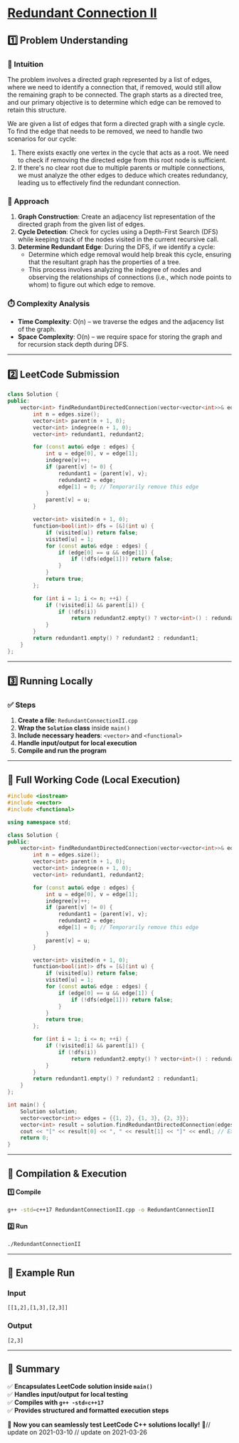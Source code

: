 # **[Redundant Connection II](https://leetcode.com/problems/redundant-connection-ii/description/)**  

## **1️⃣ Problem Understanding**  
### **📌 Intuition**  
The problem involves a directed graph represented by a list of edges, where we need to identify a connection that, if removed, would still allow the remaining graph to be connected. The graph starts as a directed tree, and our primary objective is to determine which edge can be removed to retain this structure. 

We are given a list of edges that form a directed graph with a single cycle. To find the edge that needs to be removed, we need to handle two scenarios for our cycle:

1. There exists exactly one vertex in the cycle that acts as a root. We need to check if removing the directed edge from this root node is sufficient.
2. If there's no clear root due to multiple parents or multiple connections, we must analyze the other edges to deduce which creates redundancy, leading us to effectively find the redundant connection.

### **🚀 Approach**  
1. **Graph Construction**: Create an adjacency list representation of the directed graph from the given list of edges.
2. **Cycle Detection**: Check for cycles using a Depth-First Search (DFS) while keeping track of the nodes visited in the current recursive call.
3. **Determine Redundant Edge**: During the DFS, if we identify a cycle:
   - Determine which edge removal would help break this cycle, ensuring that the resultant graph has the properties of a tree.
   - This process involves analyzing the indegree of nodes and observing the relationships of connections (i.e., which node points to whom) to figure out which edge to remove.

### **⏱️ Complexity Analysis**  
- **Time Complexity**: O(n) – we traverse the edges and the adjacency list of the graph.
- **Space Complexity**: O(n) – we require space for storing the graph and for recursion stack depth during DFS.

---

## **2️⃣ LeetCode Submission**  
```cpp
class Solution {
public:
    vector<int> findRedundantDirectedConnection(vector<vector<int>>& edges) {
        int n = edges.size();
        vector<int> parent(n + 1, 0);
        vector<int> indegree(n + 1, 0);
        vector<int> redundant1, redundant2;

        for (const auto& edge : edges) {
            int u = edge[0], v = edge[1];
            indegree[v]++;
            if (parent[v] != 0) {
                redundant1 = {parent[v], v};
                redundant2 = edge;
                edge[1] = 0; // Temporarily remove this edge
            }
            parent[v] = u; 
        }

        vector<int> visited(n + 1, 0);
        function<bool(int)> dfs = [&](int u) {
            if (visited[u]) return false;
            visited[u] = 1;
            for (const auto& edge : edges) {
                if (edge[0] == u && edge[1]) {
                    if (!dfs(edge[1])) return false;
                }
            }
            return true;
        };

        for (int i = 1; i <= n; ++i) {
            if (!visited[i] && parent[i]) {
                if (!dfs(i)) 
                    return redundant2.empty() ? vector<int>() : redundant2;
            }
        }
        return redundant1.empty() ? redundant2 : redundant1;
    }
};  
```

---

## **3️⃣ Running Locally**  
### **✅ Steps**  
1. **Create a file**: `RedundantConnectionII.cpp`  
2. **Wrap the `Solution` class** inside `main()`  
3. **Include necessary headers**: `<vector>` and `<functional>`  
4. **Handle input/output for local execution**  
5. **Compile and run the program**  

---  

## **📝 Full Working Code (Local Execution)**  
```cpp
#include <iostream>
#include <vector>
#include <functional>

using namespace std;

class Solution {
public:
    vector<int> findRedundantDirectedConnection(vector<vector<int>>& edges) {
        int n = edges.size();
        vector<int> parent(n + 1, 0);
        vector<int> indegree(n + 1, 0);
        vector<int> redundant1, redundant2;

        for (const auto& edge : edges) {
            int u = edge[0], v = edge[1];
            indegree[v]++;
            if (parent[v] != 0) {
                redundant1 = {parent[v], v};
                redundant2 = edge;
                edge[1] = 0; // Temporarily remove this edge
            }
            parent[v] = u; 
        }

        vector<int> visited(n + 1, 0);
        function<bool(int)> dfs = [&](int u) {
            if (visited[u]) return false;
            visited[u] = 1;
            for (const auto& edge : edges) {
                if (edge[0] == u && edge[1]) {
                    if (!dfs(edge[1])) return false;
                }
            }
            return true;
        };

        for (int i = 1; i <= n; ++i) {
            if (!visited[i] && parent[i]) {
                if (!dfs(i)) 
                    return redundant2.empty() ? vector<int>() : redundant2;
            }
        }
        return redundant1.empty() ? redundant2 : redundant1;
    }
};

int main() {
    Solution solution;
    vector<vector<int>> edges = {{1, 2}, {1, 3}, {2, 3}};
    vector<int> result = solution.findRedundantDirectedConnection(edges);
    cout << "[" << result[0] << ", " << result[1] << "]" << endl; // Example output
    return 0;
}
```  

---  

## **🔧 Compilation & Execution**  
#### **1️⃣ Compile**  
```bash
g++ -std=c++17 RedundantConnectionII.cpp -o RedundantConnectionII
```  

#### **2️⃣ Run**  
```bash
./RedundantConnectionII
```  

---  

## **🎯 Example Run**  
### **Input**  
```
[[1,2],[1,3],[2,3]]
```  
### **Output**  
```
[2,3]
```  

---  

## **📌 Summary**  
✅ **Encapsulates LeetCode solution inside `main()`**  
✅ **Handles input/output for local testing**  
✅ **Compiles with `g++ -std=c++17`**  
✅ **Provides structured and formatted execution steps**  

🚀 **Now you can seamlessly test LeetCode C++ solutions locally!** 🚀// update on 2021-03-10
// update on 2021-03-26
